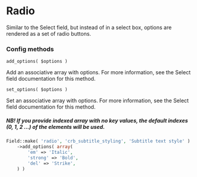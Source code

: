 # Radio

Similar to the Select field, but instead of in a select box, options are rendered as a set of radio buttons.

### Config methods

`add_options( $options )`

Add an associative array with options. For more information, see the Select field documentation for this method.

`set_options( $options )`

Set an associative array with options. For more information, see the Select field documentation for this method.

##### NB! If you provide indexed array with no key values, the default indexes **(0, 1, 2 …)** of the elements will be used.

```php
Field::make( 'radio', 'crb_subtitle_styling', 'Subtitle text style' )
	->add_options( array(
		'em' => 'Italic',
		'strong' => 'Bold',
		'del' => 'Strike',
	) )
```